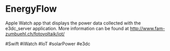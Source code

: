 # EnergyFlow

Apple Watch app that displays the power data collected with the e3dc_server application.
More information can be found at http://www.fam-zumbuehl.ch/fotovoltaik/iot/

#Swift #iWatch #IoT #solarPower #e3dc

